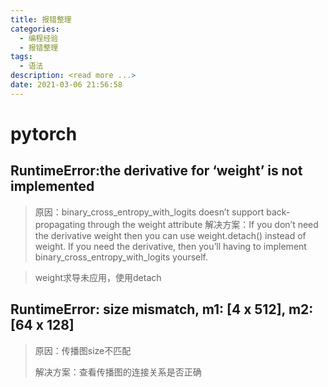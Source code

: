 ```yaml
---
title: 报错整理
categories:
  - 编程经验
  - 报错整理
tags:
  - 语法
description: <read more ...>
date: 2021-03-06 21:56:58
---
```


# pytorch

## RuntimeError:the derivative for ‘weight’ is not implemented

> 原因：binary_cross_entropy_with_logits doesn’t support back-propagating through the weight attribute
> 解决方案：If you don’t need the derivative weight then you can use weight.detach() instead of weight. If you need the derivative, then you’ll having to implement binary_cross_entropy_with_logits yourself.

> weight求导未应用，使用detach

## RuntimeError: size mismatch, m1: [4 x 512], m2: [64 x 128]

> 原因：传播图size不匹配
>
> 解决方案：查看传播图的连接关系是否正确





